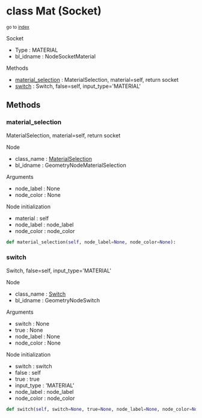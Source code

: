 # class Mat (Socket)

<sub>go to [index](/docs/index.md)</sub>

Socket
 - Type : MATERIAL
 - bl_idname : NodeSocketMaterial

Methods
 - [material_selection](#material_selection) : MaterialSelection, material=self, return socket
 - [switch](#switch) : Switch, false=self, input_type='MATERIAL'

## Methods

### material_selection

MaterialSelection, material=self, return socket

Node
 - class_name : [MaterialSelection](/docs/classes/MaterialSelection.md)
 - bl_idname : GeometryNodeMaterialSelection

Arguments
 - node_label : None
 - node_color : None

Node initialization
 - material : self
 - node_label : node_label
 - node_color : node_color

``` python
def material_selection(self, node_label=None, node_color=None):
```
### switch

Switch, false=self, input_type='MATERIAL'

Node
 - class_name : [Switch](/docs/classes/Switch.md)
 - bl_idname : GeometryNodeSwitch

Arguments
 - switch : None
 - true : None
 - node_label : None
 - node_color : None

Node initialization
 - switch : switch
 - false : self
 - true : true
 - input_type : 'MATERIAL'
 - node_label : node_label
 - node_color : node_color

``` python
def switch(self, switch=None, true=None, node_label=None, node_color=None):
```